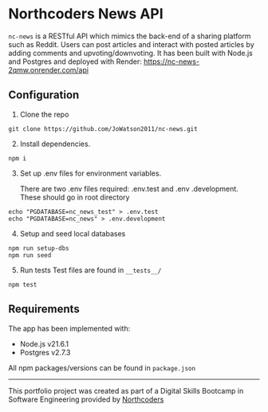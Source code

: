 # Northcoders News API

`nc-news` is a RESTful API which mimics the back-end of a sharing platform such as
Reddit. Users can post articles and interact with posted articles by adding
comments and upvoting/downvoting. It has been built with Node.js and Postgres
and deployed with Render: https://nc-news-2qmw.onrender.com/api

## Configuration

1. Clone the repo

```
git clone https://github.com/JoWatson2011/nc-news.git
```

2. Install dependencies.

```
npm i
```

3. Set up .env files for environment variables.

   There are two .env files required: .env.test and .env .development. These
   should go in root directory

```
echo "PGDATABASE=nc_news_test" > .env.test
echo "PGDATABASE=nc_news" > .env.development
```

4. Setup and seed local databases

```
npm run setup-dbs
npm run seed
```

5. Run tests Test files are found in `__tests__/`

```
npm test
```

## Requirements

The app has been implemented with:

- Node.js v21.6.1
- Postgres v2.7.3

All npm packages/versions can be found in `package.json`

---

This portfolio project was created as part of a Digital Skills Bootcamp in
Software Engineering provided by [Northcoders](https://northcoders.com/)
